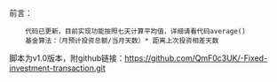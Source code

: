 前言：

        代码已更新，目前实现功能按照七天计算平均值，详细请看代码average()
        基金算法：（月预计投资总额/当月天数）* 距离上次投资相差天数

脚本为v1.0版本，附github链接：https://github.com/QmF0c3UK/-Fixed-investment-transaction.git

